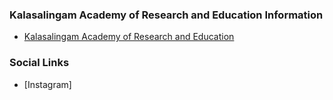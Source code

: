 ### Kalasalingam Academy of Research and Education Information
* [Kalasalingam Academy of Research and Education](https://kalasalingam.ac.in/)

### Social Links
* [Instagram]


